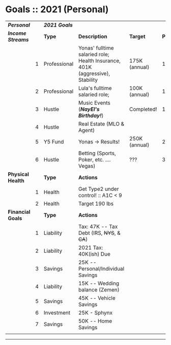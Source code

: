 # Goals :: 2021 (Personal)

|     |     |     |     |     |     |
| --- | --- | --- | --- | --- | --- |
| **_Personal_** |     | **_2021 Goals_** |     |     |     |
| **_Income Streams_** |     | **Type** | **Description** | **Target** | **Phase** |
|     | 1   | Professional | Yonas' fulltime salaried role; Health Insurance, 401K (aggressive), Stability | 175K (annual) | 1   |
|     | 2   | Professional | Lula's fulltime salaried role; | 100K (annual) | 1   |
|     | 3   | Hustle | Music Events (**_NayEl's Birthday!_**) | Completed! | 1   |
|     | 4   | Hustle | Real Estate (MLO & Agent) |     |     |
|     | 5   | Y5 Fund | Yonas -> Results! | 250K (annual) | 2   |
|     | 6   | Hustle | Betting (Sports, Poker, etc. .... Vegas) | ??? | 3   |
| **Physical Health** |     | **Type** | **Actions** |     |     |
|     | 1   | Health | Get Type2 under control! :: A1C < 9 |     |     |
|     | 2   | Health | Target 190 lbs |     |     |
| **Financial Goals** |     | **Type** | **Actions** |     |     |
|     | 1   | Liability | Tax: 47K -- Tax Debt (IRS, ~~NYS~~, & ~~CA~~) |     |     |
|     | 2   | Liability | 2021 Tax: 40K(ish) Due |     |     |
|     | 3   | Savings | 25K -- Personal/Individual Savings |     |     |
|     | 4   | Liability | 15K -- Wedding balance (Zemen) |     |     |
|     | 5   | Savings | 45K -- Vehicle Savings |     |     |
|     | 6   | Investment | 25K - Sphynx |     |     |
|     | 7   | Savings | 50K -- Home Savings |     |     |
|     |     |     |     |     |     |

* * *
